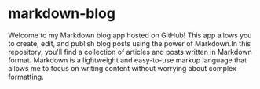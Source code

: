 # markdown-blog
Welcome to my Markdown blog app hosted on GitHub! This app allows you to create, edit, and publish blog posts using the power of Markdown.In this repository, you'll find a collection of articles and posts written in Markdown format. Markdown is a lightweight and easy-to-use markup language that allows me to focus on writing content without worrying about complex formatting. 
